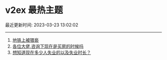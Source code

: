# v2ex 最热主题

最近更新时间: 2023-03-23 13:02:02

--- 
1. [地铁上被猥亵](https://www.v2ex.com/t/926377) 
2. [各位大佬,咨询下现在是买房的时候吗](https://www.v2ex.com/t/926397) 
3. [想知道现在多少人失业的以及失业时长？](https://www.v2ex.com/t/926412) 
